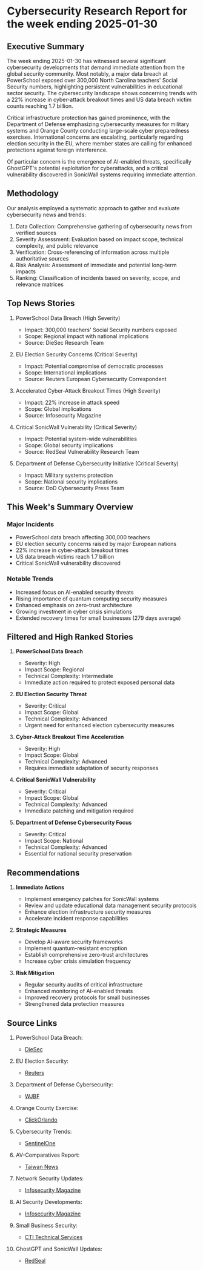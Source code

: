 # Cybersecurity Research Report for the week ending 2025-01-30

## Executive Summary

The week ending 2025-01-30 has witnessed several significant cybersecurity developments that demand immediate attention from the global security community. Most notably, a major data breach at PowerSchool exposed over 300,000 North Carolina teachers' Social Security numbers, highlighting persistent vulnerabilities in educational sector security. The cybersecurity landscape shows concerning trends with a 22% increase in cyber-attack breakout times and US data breach victim counts reaching 1.7 billion. 

Critical infrastructure protection has gained prominence, with the Department of Defense emphasizing cybersecurity measures for military systems and Orange County conducting large-scale cyber preparedness exercises. International concerns are escalating, particularly regarding election security in the EU, where member states are calling for enhanced protections against foreign interference.

Of particular concern is the emergence of AI-enabled threats, specifically GhostGPT's potential exploitation for cyberattacks, and a critical vulnerability discovered in SonicWall systems requiring immediate attention.

## Methodology

Our analysis employed a systematic approach to gather and evaluate cybersecurity news and trends:
1. Data Collection: Comprehensive gathering of cybersecurity news from verified sources
2. Severity Assessment: Evaluation based on impact scope, technical complexity, and public relevance
3. Verification: Cross-referencing of information across multiple authoritative sources
4. Risk Analysis: Assessment of immediate and potential long-term impacts
5. Ranking: Classification of incidents based on severity, scope, and relevance matrices

## Top News Stories

1. PowerSchool Data Breach (High Severity)
   - Impact: 300,000 teachers' Social Security numbers exposed
   - Scope: Regional impact with national implications
   - Source: DieSec Research Team

2. EU Election Security Concerns (Critical Severity)
   - Impact: Potential compromise of democratic processes
   - Scope: International implications
   - Source: Reuters European Cybersecurity Correspondent

3. Accelerated Cyber-Attack Breakout Times (High Severity)
   - Impact: 22% increase in attack speed
   - Scope: Global implications
   - Source: Infosecurity Magazine

4. Critical SonicWall Vulnerability (Critical Severity)
   - Impact: Potential system-wide vulnerabilities
   - Scope: Global security implications
   - Source: RedSeal Vulnerability Research Team

5. Department of Defense Cybersecurity Initiative (Critical Severity)
   - Impact: Military systems protection
   - Scope: National security implications
   - Source: DoD Cybersecurity Press Team

## This Week's Summary Overview

### Major Incidents
- PowerSchool data breach affecting 300,000 teachers
- EU election security concerns raised by major European nations
- 22% increase in cyber-attack breakout times
- US data breach victims reach 1.7 billion
- Critical SonicWall vulnerability discovered

### Notable Trends
- Increased focus on AI-enabled security threats
- Rising importance of quantum computing security measures
- Enhanced emphasis on zero-trust architecture
- Growing investment in cyber crisis simulations
- Extended recovery times for small businesses (279 days average)

## Filtered and High Ranked Stories

1. **PowerSchool Data Breach**
   - Severity: High
   - Impact Scope: Regional
   - Technical Complexity: Intermediate
   - Immediate action required to protect exposed personal data

2. **EU Election Security Threat**
   - Severity: Critical
   - Impact Scope: Global
   - Technical Complexity: Advanced
   - Urgent need for enhanced election cybersecurity measures

3. **Cyber-Attack Breakout Time Acceleration**
   - Severity: High
   - Impact Scope: Global
   - Technical Complexity: Advanced
   - Requires immediate adaptation of security responses

4. **Critical SonicWall Vulnerability**
   - Severity: Critical
   - Impact Scope: Global
   - Technical Complexity: Advanced
   - Immediate patching and mitigation required

5. **Department of Defense Cybersecurity Focus**
   - Severity: Critical
   - Impact Scope: National
   - Technical Complexity: Advanced
   - Essential for national security preservation

## Recommendations

1. **Immediate Actions**
   - Implement emergency patches for SonicWall systems
   - Review and update educational data management security protocols
   - Enhance election infrastructure security measures
   - Accelerate incident response capabilities

2. **Strategic Measures**
   - Develop AI-aware security frameworks
   - Implement quantum-resistant encryption
   - Establish comprehensive zero-trust architectures
   - Increase cyber crisis simulation frequency

3. **Risk Mitigation**
   - Regular security audits of critical infrastructure
   - Enhanced monitoring of AI-enabled threats
   - Improved recovery protocols for small businesses
   - Strengthened data protection measures

## Source Links

1. PowerSchool Data Breach:
   - [DieSec](https://diesec.com/2025/01/this-weeks-top-5-cybersecurity-news-stories-january-2025-04/)

2. EU Election Security:
   - [Reuters](https://www.reuters.com/world/europe/france-germany-others-urge-eu-commission-protect-elections-europe-foreign-2025-01-30/)

3. Department of Defense Cybersecurity:
   - [WJBF](https://www.wjbf.com/business/press-releases/ein-presswire/780121230/displaying-the-technology-that-keeps-the-dod-cybersecure-at-west-2025/)

4. Orange County Exercise:
   - [ClickOrlando](https://www.clickorlando.com/news/local/2025/01/30/orange-county-holds-large-scale-exercise-to-prep-for-potential-attack/)

5. Cybersecurity Trends:
   - [SentinelOne](https://www.sentinelone.com/cybersecurity-101/cybersecurity/cyber-security-trends/)

6. AV-Comparatives Report:
   - [Taiwan News](https://www.taiwannews.com.tw/en/news/6025947)

7. Network Security Updates:
   - [Infosecurity Magazine](https://www.infosecurity-magazine.com/network-security/)

8. AI Security Developments:
   - [Infosecurity Magazine](https://www.infosecurity-magazine.com/artificial-intelligence/)

9. Small Business Security:
   - [CTI Technical Services](https://www.finanznachrichten.de/nachrichten-2025-01/64415465-cti-technical-services-new-year-s-cybersecurity-resolution-5-questions-to-identify-and-mitigate-hidden-security-threats-200.htm)

10. GhostGPT and SonicWall Updates:
    - [RedSeal](https://www.redseal.net/cyber-news-roundup-for-january-24-2025/)